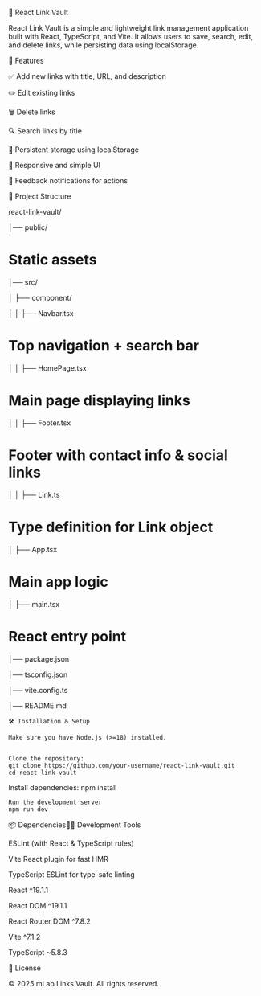 🔗 React Link Vault

React Link Vault is a simple and lightweight link management application built with React, TypeScript, and Vite.
It allows users to save, search, edit, and delete links, while persisting data using localStorage.

🚀 Features

✅ Add new links with title, URL, and description

✏️ Edit existing links

🗑️ Delete links

🔍 Search links by title

💾 Persistent storage using localStorage

📱 Responsive and simple UI

🎉 Feedback notifications for actions

📂 Project Structure

react-link-vault/

│── public/ 
# Static assets

│── src/

│   ├── component/

│   │   ├── Navbar.tsx 
# Top navigation + search bar
│   │   ├── HomePage.tsx 
# Main page displaying links
│   │   ├── Footer.tsx  
# Footer with contact info & social links
│   │   ├── Link.ts  
# Type definition for Link object
│   ├── App.tsx   
# Main app logic
│   ├── main.tsx 
# React entry point
│── package.json

│── tsconfig.json

│── vite.config.ts

│── README.md

```
🛠️ Installation & Setup

Make sure you have Node.js (>=18) installed.


Clone the repository:
git clone https://github.com/your-username/react-link-vault.git
cd react-link-vault
```
Install dependencies:
npm install
```
Run the development server
npm run dev
```

📦 Dependencies🧑‍💻 Development Tools

ESLint (with React & TypeScript rules)

Vite React plugin for fast HMR

TypeScript ESLint for type-safe linting

React
 ^19.1.1

React DOM
 ^19.1.1

React Router DOM
 ^7.8.2

Vite
 ^7.1.2

TypeScript
 ~5.8.3


 📜 License

© 2025 mLab Links Vault. All rights reserved.

 
